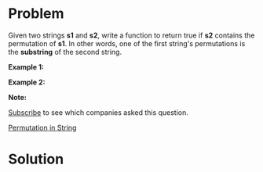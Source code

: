 
# Problem

Given two strings **s1** and **s2**, write a function to return true if **s2**
contains the permutation of **s1**. In other words, one of the first string's
permutations is the **substring** of the second string.

**Example 1:**  

**Example 2:**  

**Note:**  

[Subscribe](/subscribe/) to see which companies asked this question.



[Permutation in String](https://leetcode.com/problems/permutation-in-string)

# Solution



